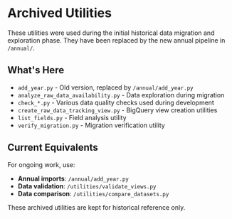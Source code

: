 # Archived Utilities

These utilities were used during the initial historical data migration and exploration phase. They have been replaced by the new annual pipeline in `/annual/`.

## What's Here

- `add_year.py` - Old version, replaced by `/annual/add_year.py`
- `analyze_raw_data_availability.py` - Data exploration during migration
- `check_*.py` - Various data quality checks used during development
- `create_raw_data_tracking_view.py` - BigQuery view creation utilities
- `list_fields.py` - Field analysis utility
- `verify_migration.py` - Migration verification utility

## Current Equivalents

For ongoing work, use:
- **Annual imports**: `/annual/add_year.py`
- **Data validation**: `/utilities/validate_views.py`
- **Data comparison**: `/utilities/compare_datasets.py`

These archived utilities are kept for historical reference only.